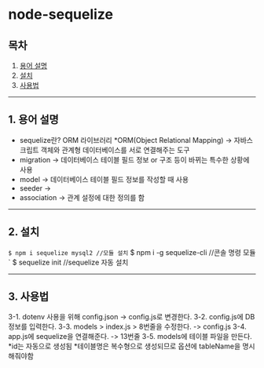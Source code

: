 # node-sequelize

## 목차

1. [용어 설명](#1.-용어-설명)
2. [설치](#2.-설치)
3. [사용법](#3.-사용법)

___

## 1. 용어 설명
* sequelize란? ORM 라이브러리
  *ORM(Object Relational Mapping) -> 자바스크립트 객체와 관계형 데이터베이스를 서로 연결해주는 도구
* migration -> 데이터베이스 테이블 필드 정보 or 구조 등이 바뀌는 특수한 상황에 사용
* model -> 데이터베이스 테이블 필드 정보를 작성할 때 사용
* seeder ->  
* association -> 관계 설정에 대한 정의를 함
    
___

## 2. 설치
` $ npm i sequelize mysql2 //모듈 설치
` $ npm i -g sequelize-cli //콘솔 명령 모듈
` $ sequelize init //sequelize 자동 설치

___

## 3. 사용법
3-1. dotenv 사용을 위해 config.json -> config.js로 변경한다.
3-2. config.js에 DB 정보를 입력한다.
3-3. models > index.js > 8번줄을 수정한다. -> config.js
3-4. app.js에 sequelize을 연결해준다. -> 13번줄
3-5. models에 테이블 파일을 만든다.
 *id는 자동으로 생성됨
 *테이블명은 복수형으로 생성되므로 옵션에 tableName을 명시해줘야함

